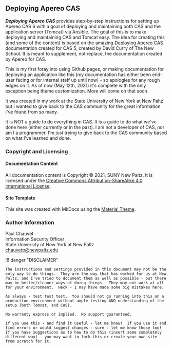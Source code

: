 ## Deploying Apereo CAS

***Deploying Apereo CAS*** provides step-by-step instructions for setting up Apereo CAS 6 with a goal of deploying and maintaining both CAS and the application server (Tomcat) via Ansible.  The goal of this is to make deploying and maintaining CAS and Tomcat easy.  The idea for creating this (and some of the content) is based on the amazing [Deploying Apereo CAS](https://dacurry-tns.github.io/deploying-apereo-cas) documentation created for CAS 5, created by David Curry of The New School.  It is meant to supplement, not replace, the documentation created by Apereo for CAS.

 This is my first foray into using Github pages, or making documentation for deploying an application like this (my documentation has either been end-user facing or for internal staff up until now) - so apologies for any rough edges on it.  As of now (May 12th, 2021) it's complete with the only exception being theme customization.  More will come on that soon.

 It was created in my work at the State University of New York at New Paltz but I wanted to give back to the CAS community for the great information I've found from so many.

 It is NOT a guide to do everything in CAS.  It is a guide to do what we've done here (either currently or in the past).  I am not a developer of CAS, nor am I a programmer.  I'm just trying to give back to the CAS community based on what I've learned and done.
 

### Copyright and Licensing

#### Documentation Content

All documentation content is Copyright &copy; 2021, SUNY New Paltz. It is licensed under the [Creative Commons Attribution-ShareAlike 4.0 International License](http://creativecommons.org/licenses/by-sa/4.0/).

#### Site Template

This site was created with MkDocs using the [Material Theme](https://github.com/squidfunk/mkdocs-material).


### Author Information

Paul Chauvet<br/>
Information Security Officer<br/>
State University of New York at New Paltz<br/>
chauvetp@newpaltz.edu<br/>


!!! danger "DISCLAIMER"    

    The instructions and settings provided in this document may not be the only way to do things.  They are the way that has worked for us at New Paltz, and I've tried to document them as well as possible - but there may be better/cleaner ways of doing things.  They may not work at all for your environment.  Heck - I may have made some big mistakes here.
    
    As always - test test test.  You should not go running into this on a production environment without ample testing AND understanding of the setup (both Tomcat, and CAS).
    
    No warranty express or implied.  No support guaranteed.
    
    If you use this - and find it useful - let me know!  If you use it and find errors or would suggest changes - sure - let me know those too!  If you have suggestions as to how to do this (insert some completely different way) - you may want to fork this or create your own site from scratch for it.